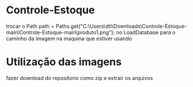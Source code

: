 # Controle-Estoque
trocar o Path path = Paths.get("C:\\Users\\dti\\Downloads\\Controle-Estoque-main\\Controle-Estoque-main\\produto1.png"); no LoadDatabase para o caminho da imagem na maquina que estiver usando
# Utilização das imagens
fazer download do repositorio como zip e extrair os arquivos
